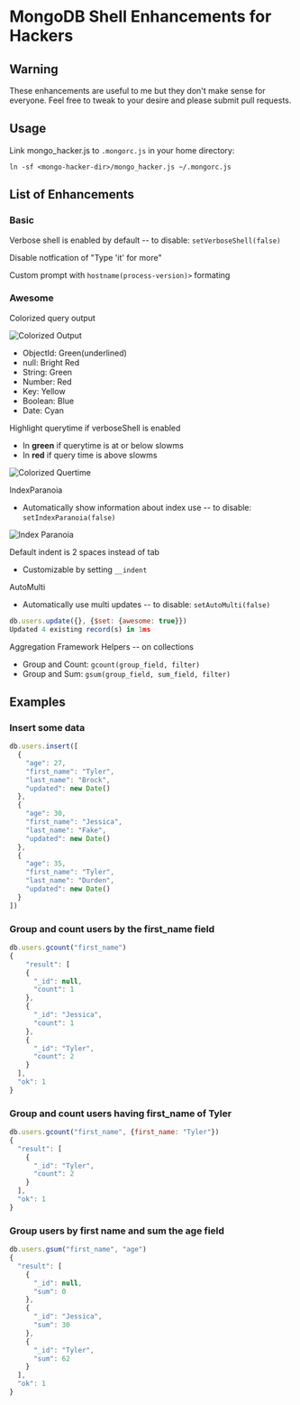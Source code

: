 # MongoDB Shell Enhancements for Hackers

## Warning

These enhancements are useful to me but they don't make sense for everyone. Feel free to tweak to your desire and please submit pull requests.

## Usage

Link mongo_hacker.js to `.mongorc.js` in your home directory:

```
ln -sf <mongo-hacker-dir>/mongo_hacker.js ~/.mongorc.js
```

## List of Enhancements

### Basic

Verbose shell is enabled by default -- to disable: `setVerboseShell(false)`

Disable notfication of "Type 'it' for more"

Custom prompt with `hostname(process-version)>` formating

### Awesome

Colorized query output

![Colorized Output](http://tylerbrock.github.com/mongo-hacker/screenshots/colorized_shell.png)

- ObjectId: Green(underlined)
- null: Bright Red
- String: Green
- Number: Red
- Key: Yellow
- Boolean: Blue
- Date: Cyan

Highlight querytime if verboseShell is enabled
  - In **green** if querytime is at or below slowms
  - In **red** if query time is above slowms

![Colorized Quertime](http://tylerbrock.github.com/mongo-hacker/screenshots/querytime.png)

IndexParanoia
- Automatically show information about index use -- to disable: `setIndexParanoia(false)`

![Index Paranoia](http://tylerbrock.github.com/mongo-hacker/screenshots/index_paranoia.png)

Default indent is 2 spaces instead of tab
  - Customizable by setting `__indent`

AutoMulti
- Automatically use multi updates -- to disable: `setAutoMulti(false)`

``` js
db.users.update({}, {$set: {awesome: true}})
Updated 4 existing record(s) in 1ms
```

Aggregation Framework Helpers -- on collections
- Group and Count: `gcount(group_field, filter)`
- Group and Sum: `gsum(group_field, sum_field, filter)`

## Examples

### Insert some data

``` js
db.users.insert([
  {
    "age": 27,
    "first_name": "Tyler",
    "last_name": "Brock",
    "updated": new Date()
  },
  { 
    "age": 30,
    "first_name": "Jessica",
    "last_name": "Fake",
    "updated": new Date()
  },
  {
    "age": 35,
    "first_name": "Tyler",
    "last_name": "Durden",
    "updated": new Date()
  }
])
```

### Group and count users by the first_name field

``` js
db.users.gcount("first_name")
{
	"result": [
    {
      "_id": null,
      "count": 1
    },
    {
      "_id": "Jessica",
      "count": 1
    },
    {
      "_id": "Tyler",
      "count": 2
    }
  ],
  "ok": 1
}
```

### Group and count users having first_name of Tyler

``` js
db.users.gcount("first_name", {first_name: "Tyler"})
{
  "result": [
    {
      "_id": "Tyler",
      "count": 2
    }
  ],
  "ok": 1
}
```

### Group users by first name and sum the age field

```js
db.users.gsum("first_name", "age")
{
  "result": [
    {
      "_id": null,
      "sum": 0
    },
    {
      "_id": "Jessica",
      "sum": 30
    },
    {
      "_id": "Tyler",
      "sum": 62
    }
  ],
  "ok": 1
}
```